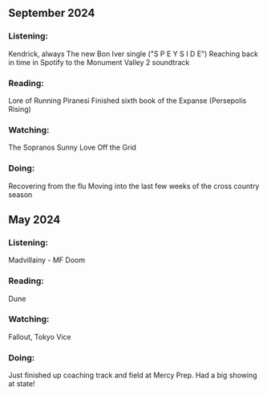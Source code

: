 ## September 2024

### Listening:
Kendrick, always
The new Bon Iver single ("S P E Y S I D E")
Reaching back in time in Spotify to the Monument Valley 2 soundtrack

### Reading:
Lore of Running
Piranesi
Finished sixth book of the Expanse (Persepolis Rising)

### Watching:
The Sopranos
Sunny
Love Off the Grid

### Doing:
Recovering from the flu
Moving into the last few weeks of the cross country season


## May 2024

### Listening: 
Madvillainy - MF Doom

### Reading: 
Dune

### Watching: 
Fallout, Tokyo Vice

### Doing:
Just finished up coaching track and field at Mercy Prep. Had a big showing at state!